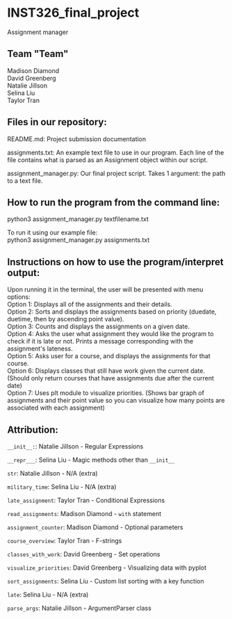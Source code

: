 # INST326_final_project
Assignment manager

## Team "Team"
Madison Diamond  
David Greenberg  
Natalie Jillson  
Selina Liu  
Taylor Tran

## Files in our repository:
README.md: Project submission documentation  

assignments.txt: An example text file to use in our program. Each line of the 
file contains what is parsed as an Assignment object within our script.  

assignment_manager.py: Our final project script. Takes 1 argument: the path to a
text file.

## How to run the program from the command line:
python3 assignment_manager.py textfilename.txt 

To run it using our example file:  
python3 assignment_manager.py assignments.txt


## Instructions on how to use the program/interpret output:  
Upon running it in the terminal, the user will be presented with menu options:   
Option 1: Displays all of the assignments and their details.  
Option 2: Sorts and displays the assignments based on priority (duedate, duetime, then by ascending point value).    
Option 3: Counts and displays the assignments on a given date.    
Option 4: Asks the user what assignment they would like the program to check if it is late or not. Prints a message corresponding with the assignment's lateness.  
Option 5: Asks user for a course, and displays the assignments for that course.  
Option 6: Displays classes that still have work given the current date. (Should only return courses that have assignments due after the current date)  
Option 7: Uses plt module to visualize priorities. (Shows bar graph of assignments and their point value so you can visualize how many points are associated with each assignment)  
 

## Attribution:

```__init__:```: Natalie Jillson - Regular Expressions

```__repr___```: Selina Liu - Magic methods other than ```__init__```

```str```: Natalie Jillson - N/A (extra)

```military_time```: Selina Liu - N/A (extra)

```late_assignment```: Taylor Tran - Conditional Expressions

```read_assignments```: Madison Diamond - ```with``` statement

```assignment_counter```: Madison Diamond - Optional parameters

```course_overview```: Taylor Tran - F-strings

```classes_with_work```: David Greenberg - Set operations

```visualize_priorities```: David Greenberg - Visualizing data with pyplot

```sort_assignments```: Selina Liu - Custom list sorting with a key function

```late```: Selina Liu - N/A (extra)

```parse_args```: Natalie Jillson - ArgumentParser class
